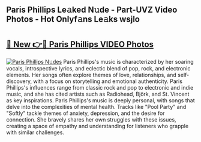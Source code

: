 ## Paris Phillips Le𝚊ked N𝚞de - Part-UVZ Video Photos - Hot Onlyf𝚊ns Le𝚊ks wsjlo

# <h2><a href="http://ac31559.deff.icu/?id=Paris+Phillips">🔗 New 👉🔴 Paris Phillips VIDEO Photos</a></h2>

[![Paris Phillips N𝚞des](https://i.imgur.com/rIISA9y.gif)](http://ac31559.deff.icu/?id=Paris+Phillips)
Paris Phillips's music is characterized by her soaring vocals, introspective lyrics, and eclectic blend of pop, rock, and electronic elements. Her songs often explore themes of love, relationships, and self-discovery, with a focus on storytelling and emotional authenticity. Paris Phillips's influences range from classic rock and pop to electronic and indie music, and she has cited artists such as Radiohead, Björk, and St. Vincent as key inspirations. Paris Phillips's music is deeply personal, with songs that delve into the complexities of mental health. Tracks like "Pool Party" and "Softly" tackle themes of anxiety, depression, and the desire for connection. She bravely shares her own struggles with these issues, creating a space of empathy and understanding for listeners who grapple with similar challenges.
